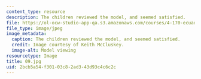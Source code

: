 ```yaml
---
content_type: resource
description: The children reviewed the model, and seemed satisfied.
file: https://ol-ocw-studio-app-qa.s3.amazonaws.com/courses/4-170-ecuador-workshop-fall-2006/2bcb5a54f30103c82ad343d93c4c6c2c_09.jpg
file_type: image/jpeg
image_metadata:
  caption: The children reviewed the model, and seemed satisfied.
  credit: Image courtesy of Keith McCluskey.
  image-alt: Model viewing
resourcetype: Image
title: 09.jpg
uid: 2bcb5a54-f301-03c8-2ad3-43d93c4c6c2c
---
```


